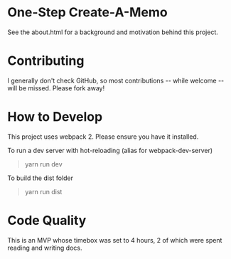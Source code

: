 One-Step Create-A-Memo
======================

See the about.html for a background and motivation behind this project.

Contributing
============

I generally don't check GitHub, so most contributions -- while welcome -- will be missed.  Please fork away!

How to Develop
============

This project uses webpack 2.  Please ensure you have it installed.

To run a dev server with hot-reloading (alias for webpack-dev-server)

>  yarn run dev

To build the dist folder

>  yarn run dist


Code Quality
============

This is an MVP whose timebox was set to 4 hours, 2 of which were spent reading and writing docs.